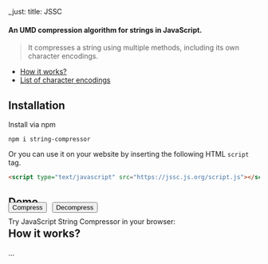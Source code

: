 _just: title: JSSC
#### An UMD compression algorithm for strings in JavaScript.
> It compresses a string using multiple methods, including its own character encodings.
- [How it works?](/#How%20it%20works%3F)
- [List of character encodings](/encodings)

## Installation
Install via npm
```
npm i string-compressor
```

Or you can use it on your website by inserting the following HTML `script` tag.
```html
<script type="text/javascript" src="https://jssc.js.org/script.js"></script>
```

## Demo
Try JavaScript String Compressor in your browser:

<script src="script.js" defer></script>
<script src="demo.js" defer></script>
<script src="test.js" defer></script>
<div style="gap: 11px; display: flex; margin-top: -61px;">
    <button onclick="compress()">Compress</button>
    <button onclick="decompress()">Decompress</button>
</div>

## How it works?
...
